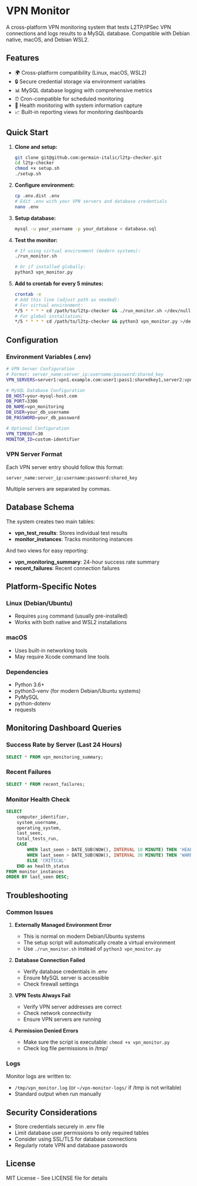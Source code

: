 # VPN Monitor

A cross-platform VPN monitoring system that tests L2TP/IPSec VPN connections and logs results to a MySQL database. Compatible with Debian native, macOS, and Debian WSL2.

## Features

- 🌍 Cross-platform compatibility (Linux, macOS, WSL2)
- 🔒 Secure credential storage via environment variables
- 📊 MySQL database logging with comprehensive metrics
- ⏰ Cron-compatible for scheduled monitoring
- 🏥 Health monitoring with system information capture
- 📈 Built-in reporting views for monitoring dashboards

## Quick Start

1. **Clone and setup:**
   ```bash
   git clone git@github.com:germain-italic/l2tp-checker.git
   cd l2tp-checker
   chmod +x setup.sh
   ./setup.sh
   ```

2. **Configure environment:**
   ```bash
   cp .env.dist .env
   # Edit .env with your VPN servers and database credentials
   nano .env
   ```

3. **Setup database:**
   ```bash
   mysql -u your_username -p your_database < database.sql
   ```

4. **Test the monitor:**
   ```bash
   # If using virtual environment (modern systems):
   ./run_monitor.sh
   
   # Or if installed globally:
   python3 vpn_monitor.py
   ```

5. **Add to crontab for every 5 minutes:**
   ```bash
   crontab -e
   # Add this line (adjust path as needed):
   # For virtual environment:
   */5 * * * * cd /path/to/l2tp-checker && ./run_monitor.sh >/dev/null 2>&1
   # For global installation:
   */5 * * * * cd /path/to/l2tp-checker && python3 vpn_monitor.py >/dev/null 2>&1
   ```

## Configuration

### Environment Variables (.env)

```bash
# VPN Server Configuration
# Format: server_name:server_ip:username:password:shared_key
VPN_SERVERS=server1:vpn1.example.com:user1:pass1:sharedkey1,server2:vpn2.example.com:user2:pass2:sharedkey2

# MySQL Database Configuration
DB_HOST=your-mysql-host.com
DB_PORT=3306
DB_NAME=vpn_monitoring
DB_USER=your_db_username
DB_PASSWORD=your_db_password

# Optional Configuration
VPN_TIMEOUT=30
MONITOR_ID=custom-identifier
```

### VPN Server Format

Each VPN server entry should follow this format:
```
server_name:server_ip:username:password:shared_key
```

Multiple servers are separated by commas.

## Database Schema

The system creates two main tables:

- **vpn_test_results**: Stores individual test results
- **monitor_instances**: Tracks monitoring instances

And two views for easy reporting:

- **vpn_monitoring_summary**: 24-hour success rate summary
- **recent_failures**: Recent connection failures

## Platform-Specific Notes

### Linux (Debian/Ubuntu)
- Requires `ping` command (usually pre-installed)
- Works with both native and WSL2 installations

### macOS
- Uses built-in networking tools
- May require Xcode command line tools

### Dependencies

- Python 3.6+
- python3-venv (for modern Debian/Ubuntu systems)
- PyMySQL
- python-dotenv
- requests

## Monitoring Dashboard Queries

### Success Rate by Server (Last 24 Hours)
```sql
SELECT * FROM vpn_monitoring_summary;
```

### Recent Failures
```sql
SELECT * FROM recent_failures;
```

### Monitor Health Check
```sql
SELECT 
    computer_identifier,
    system_username,
    operating_system,
    last_seen,
    total_tests_run,
    CASE 
        WHEN last_seen > DATE_SUB(NOW(), INTERVAL 10 MINUTE) THEN 'HEALTHY'
        WHEN last_seen > DATE_SUB(NOW(), INTERVAL 30 MINUTE) THEN 'WARNING'
        ELSE 'CRITICAL'
    END as health_status
FROM monitor_instances
ORDER BY last_seen DESC;
```

## Troubleshooting

### Common Issues

1. **Externally Managed Environment Error**
   - This is normal on modern Debian/Ubuntu systems
   - The setup script will automatically create a virtual environment
   - Use `./run_monitor.sh` instead of `python3 vpn_monitor.py`

1. **Database Connection Failed**
   - Verify database credentials in .env
   - Ensure MySQL server is accessible
   - Check firewall settings

2. **VPN Tests Always Fail**
   - Verify VPN server addresses are correct
   - Check network connectivity
   - Ensure VPN servers are running

3. **Permission Denied Errors**
   - Make sure the script is executable: `chmod +x vpn_monitor.py`
   - Check log file permissions in /tmp/

### Logs

Monitor logs are written to:
- `/tmp/vpn_monitor.log` (or `~/vpn-monitor-logs/` if /tmp is not writable)
- Standard output when run manually

## Security Considerations

- Store credentials securely in .env file
- Limit database user permissions to only required tables
- Consider using SSL/TLS for database connections
- Regularly rotate VPN and database passwords

## License

MIT License - See LICENSE file for details